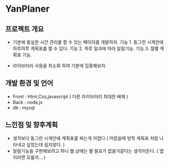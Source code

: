 # YanPlaner

## 프로젝트 개요
- 기본에 충실한 시간 관리를 할 수 있는 페이지를 개발하자.
기능 1. 동그란 시계안에 하루하루 계획표를 짤 수 있다.
기능 2. 하루 일과에 따라 알람기능.
기능 3. 월별 계획표 기능.

- 라이브러리 사용을 최소화 하여 기본에 집중해보자.

## 개발 환경 및 언어
- Front : Html,Css,javascript ( 다른 라이브러리 최대한 배제 )
- Back : node.js 
- db : mysql


## 느낀점 및 향후계획
- 생각보다 동그란 시계안에 계획표를 짜는게 어렵다 ( 어렸을때 방학 계획표 처럼 나타내고 싶었는데 쉽지않다. )
- 알람기능을 구현해보려고 하니 웹 상에는 별 필요가 없을거같다는 생각이든다. ( 앱이라면 모를까... )
